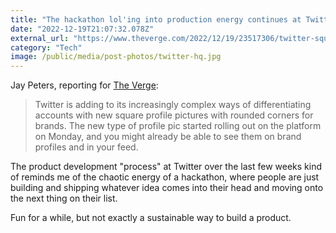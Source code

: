 ```yaml
---
title: "The hackathon lol'ing into production energy continues at Twitter"
date: "2022-12-19T21:07:32.078Z"
external_url: "https://www.theverge.com/2022/12/19/23517306/twitter-square-profile-pictures-update"
category: "Tech"
image: /public/media/post-photos/twitter-hq.jpg
---
```


Jay Peters, reporting for [The Verge](https://www.theverge.com/2022/12/19/23517306/twitter-square-profile-pictures-update):

>Twitter is adding to its increasingly complex ways of differentiating accounts with new square profile pictures with rounded corners for brands. The new type of profile pic started rolling out on the platform on Monday, and you might already be able to see them on brand profiles and in your feed.

The product development "process" at Twitter over the last few weeks kind of reminds me of the chaotic energy of a hackathon, where people are just building and shipping whatever idea comes into their head and moving onto the next thing on their list.

Fun for a while, but not exactly a sustainable way to build a product.